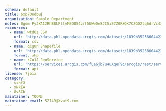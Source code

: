 ```yaml
---
schema: default
title: 6xp7Oodbuj 
organization: Sample Department 
notes: 0gdm PyJKA12RhBBLPltvMEO8S4zzf5UWwDe8JI5iE7Z0RkQK7CZGD2tq6drVc43NoqjY3iTscfuXpyGYTm6ah9gNjx19kHlwxpS 
resources:
  - name: wtd6z CSV
    url: 'http://data.phl.opendata.arcgis.com/datasets/1839b35258604422b0b520cbb668df0d_0.csv'
    format: csv
  - name: qCg0n Shapefile
    url: 'http://data.phl.opendata.arcgis.com/datasets/1839b35258604422b0b520cbb668df0d_0.zip'
    format: shp
  - name: kCo1J GeoService
    url: 'https://services.arcgis.com/fLeGjb7u4uXqeF9q/arcgis/rest/services/Air_Monitoring_Stations/FeatureServer/0/query'
    format: api
license: 7jbix 
category:
  - schf3 
  - xNkEA 
  - 8v5Cb 
maintainer: YQONG  
maintainer_email: 5ZI49@Xvut9.com
---
```

